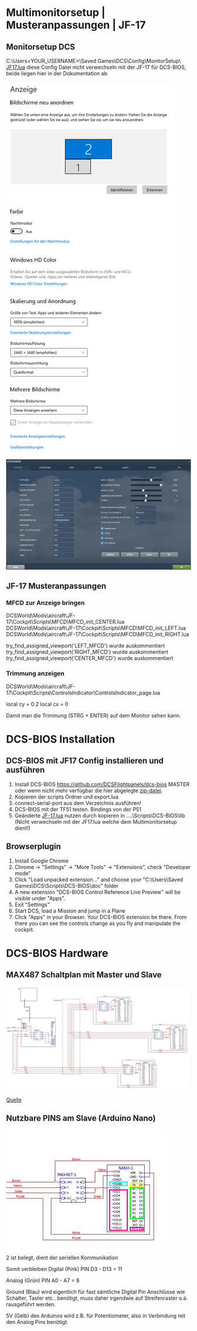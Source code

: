 # Multimonitorsetup | Musteranpassungen | JF-17

## Monitorsetup DCS

C:\Users\<YOUR_USERNAME>\Saved Games\DCS\Config\MonitorSetup\ [JF17.lua](JF17.lua) diese Config Datei nicht verwechseln mit der JF-17 für DCS-BIOS, beide liegen hier in der Dokumentation ab 

![Windows Monitor Setup](screen_win_monitor.png)
![DCS Monitor Setup](screen_dcs_settings.png)

## JF-17 Musteranpassungen

### MFCD zur Anzeige bringen

DCSWorld\Mods\aircraft\JF-17\Cockpit\Scripts\MFCD\MFCD_init_CENTER.lua
DCSWorld\Mods\aircraft\JF-17\Cockpit\Scripts\MFCD\MFCD_init_LEFT.lua
DCSWorld\Mods\aircraft\JF-17\Cockpit\Scripts\MFCD\MFCD_init_RIGHT.lua

try_find_assigned_viewport('LEFT_MFCD') wurde auskommentiert
try_find_assigned_viewport('RIGHT_MFCD') wurde auskommentiert
try_find_assigned_viewport('CENTER_MFCD') wurde auskommentiert


### Trimmung anzeigen

DCSWorld\Mods\aircraft\JF-17\Cockpit\Scripts\ControlsIndicator\ControlsIndicator_page.lua

local cy = 0.2
local cx = 0

Damit man die Trimmung (STRG + ENTER) auf dem Monitor sehen kann.

# DCS-BIOS Installation

## DCS-BIOS mit JF17 Config installieren und ausführen

1. Install DCS-BIOS https://github.com/DCSFlightpanels/dcs-bios MASTER oder wenn nicht mehr verfügbar die hier abgelegte [zip-datei](dcs-bios-master.zip).
2. Kopieren der scripts Ordner und export.lua
3. connect-serial-port aus dem Verzeichnis ausführen!
4. DCS-BIOS mit der TF51 testen. Bindings von der P51
5. Geänderte [JF-17.lua](JF-17.lua) nutzen durch kopieren in  ....\Scripts\DCS-BIOS\lib (Nicht verwechseln mit der JF17.lua welche dem Multimonitorsetup dient!)

## Browserplugin

1. Install Google Chrome
2. Chrome -> "Settings" -> "More Tools" -> "Extensions", check "Developer mode"
3. Click "Load unpacked extension..." and choose your "C:\Users<username>\Saved Games\DCS\Scripts\DCS-BIOS\doc" folder
4. A new extension "DCS-BIOS Control Reference Live Preview" 
   will be visible under "Apps".
5. Exit "Settings"
6. Start DCS, load a Mission and jump in a Plane
7. Click "Apps" in your Browser. Your DCS-BIOS extension be there. From there you can see the controls change as you fly and manipulate the cockpit. 

# DCS-BIOS Hardware

## MAX487 Schaltplan mit Master und Slave

![Gesamtschaltplan](master_slave_max487.jpg)

[Quelle](https://forums.eagle.ru/showthread.php?t=243611)

## Nutzbare PINS am Slave (Arduino Nano)

![Slave Belegung](slave_pin.png)

2 ist belegt, dient der seriellen Kommunikation

Somit verbleiben Digital (Pink) PIN D3 - D13 = 11

Analog (Grün) PIN A0 - A7 = 8

Ground (Blau) wird eigentlich für fast sämtliche Digital Pin Anschlüsse wie Schalter, Taster etc.. benötigt, muss daher irgendwie auf Streifenraster o.ä. rausgeführt werden.

5V (Gelb) des Arduinos wird z.B. für Potentiometer, also in Verbindung mit den Analog Pins benötigt.
